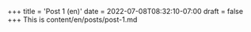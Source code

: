+++
title = 'Post 1 (en)'
date = 2022-07-08T08:32:10-07:00
draft = false
+++
This is content/en/posts/post-1.md
